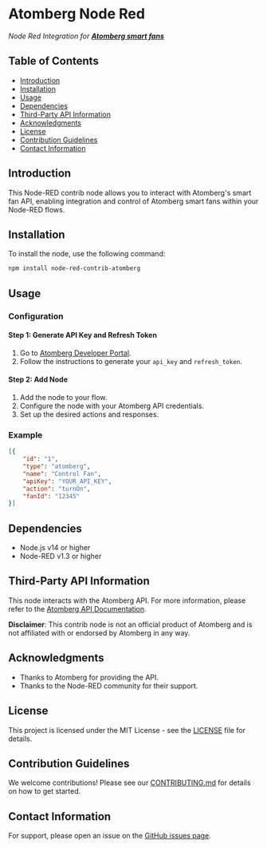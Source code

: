 # Atomberg Node Red
*Node Red Integration for **[Atomberg smart fans](https://atomberg.com/atomberg-ceiling-fans)***

## Table of Contents
- [Introduction](#introduction)
- [Installation](#installation)
- [Usage](#usage)
- [Dependencies](#dependencies)
- [Third-Party API Information](#third-party-api-information)
- [Acknowledgments](#acknowledgments)
- [License](#license)
- [Contribution Guidelines](#contribution-guidelines)
- [Contact Information](#contact-information)

## Introduction
This Node-RED contrib node allows you to interact with Atomberg's smart fan API, enabling integration and control of Atomberg smart fans within your Node-RED flows.

## Installation
To install the node, use the following command:
```bash
npm install node-red-contrib-atomberg
```

## Usage
### Configuration
#### Step 1: Generate API Key and Refresh Token
1. Go to [Atomberg Developer Portal](https://developer.atomberg-iot.com/#overview).
2. Follow the instructions to generate your `api_key` and `refresh_token`.

#### Step 2: Add Node
1. Add the node to your flow.
2. Configure the node with your Atomberg API credentials.
3. Set up the desired actions and responses.

### Example
```json
[{
    "id": "1",
    "type": "atomberg",
    "name": "Control Fan",
    "apiKey": "YOUR_API_KEY",
    "action": "turnOn",
    "fanId": "12345"
}]
```

## Dependencies
- Node.js v14 or higher
- Node-RED v1.3 or higher

## Third-Party API Information
This node interacts with the Atomberg API. For more information, please refer to the [Atomberg API Documentation](https://developer.atomberg-iot.com/).

**Disclaimer**: This contrib node is not an official product of Atomberg and is not affiliated with or endorsed by Atomberg in any way.

## Acknowledgments
- Thanks to Atomberg for providing the API.
- Thanks to the Node-RED community for their support.

## License
This project is licensed under the MIT License - see the [LICENSE](LICENSE) file for details.

## Contribution Guidelines
We welcome contributions! Please see our [CONTRIBUTING.md](CONTRIBUTING.md) for details on how to get started.

## Contact Information
For support, please open an issue on the [GitHub issues page](https://github.com/sisodiakaran/node-red-contrib-atomberg/issues).
